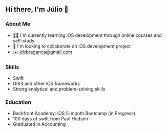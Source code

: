 ## Hi there, I'm Júlio 👋

### About Me
- :man_student: I'm currently learning iOS development through online courses and self-study
- 👯 I'm looking to collaborate on iOS development project
- :envelope: <a href="jcbbraganca@gmail.com" target="_blank">jcbbraganca@gmail.com</a>

### Skills
- Swift
- UIKit and other iOS frameworks
- Strong analytical and problem-solving skills

### Education
- Backfront Academy: iOS 5-month Bootcamp (in Progress)
- 100 days of swift from Paul Hudson
- Graduated in Accounting
